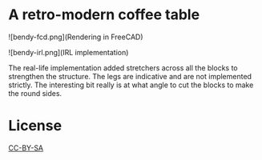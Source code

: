 # A retro-modern coffee table

![bendy-fcd.png](Rendering in FreeCAD)

![bendy-irl.png](IRL implementation)


The real-life implementation added stretchers across all the blocks to strengthen the structure. The legs are indicative and are not implemented strictly. The interesting bit really is at what angle to cut the blocks to make the round sides.


# License

[CC-BY-SA](https://creativecommons.org/licenses/by-sa/4.0/)
